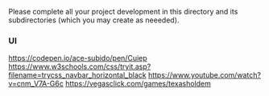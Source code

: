 Please complete all your project development in this directory and 
its subdirectories (which you may create as neeeded).


### UI
https://codepen.io/ace-subido/pen/Cuiep
https://www.w3schools.com/css/tryit.asp?filename=trycss_navbar_horizontal_black
https://www.youtube.com/watch?v=cnm_V7A-G6c
https://vegasclick.com/games/texasholdem